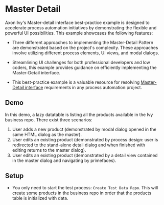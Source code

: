 # Master Detail 

Axon Ivy's Master-detail interface best-practice example is designed to accelerate process automation initiatives by demonstrating the flexible and powerful UI possibilities. This example showcases the following features:
* Three different approaches to implementing the Master-Detail Pattern are demonstrated based on the project's complexity. These approaches involve utilizing different process elements, UI views, and modal dialogs.

* Streamlining UI challenges for both professional developers and low coders, this example provides guidance on efficiently implementing the Master-Detail interface.

* This best-practice example is a valuable resource for resolving [Master-Detail interface](https://en.wikipedia.org/wiki/Master%E2%80%93detail_interface) requirements in any process automation project.

## Demo

In this demo, a lazy datatable is listing all the products available in the Ivy business repo.
There exist three scenarios:
1. User adds a new product (demonstrated by modal dialog opened in the same HTML dialog as the master).
2. User edits an existing product (demonstrated by process design: user is redirected to the stand-alone detail dialog and when finished with editing returns to the master dialog).
3. User edits an existing product (demonstrated by a detail view contained in the master dialog and navigating by primefaces).

## Setup

 - You only need to start the test process: `Create Test Data Repo`. This will create some products in the business repo in order that the products table is initialized with data.

